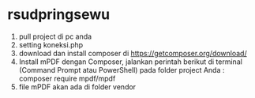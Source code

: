 # rsudpringsewu
1. pull project di pc anda
2. setting koneksi.php
3. download dan install composer di https://getcomposer.org/download/
4. Install mPDF dengan Composer, jalankan perintah berikut di terminal (Command Prompt atau PowerShell) pada folder project Anda : composer require mpdf/mpdf
5. file mPDF akan ada di folder vendor